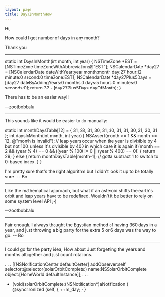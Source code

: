 ```yaml
---
layout: page
title: DaysInMonthHow
---
```


Hi,

How could I get number of days in any month?

Thank you


----


    

static int DaysInMonth(int month, int year) {
    NSTimeZone *EST = [NSTimeZone timeZoneWithAbbreviation:@"EST"];
    NSCalendarDate *day27 = [NSCalendarDate dateWithYear:year month:month day:27 hour:12 minute:0 second:0 timeZone:EST];
    NSCalendarDate *day27Plus5Days = [day27 dateByAddingYears:0 months:0 days:5 hours:0 minutes:0 seconds:0];
    return 32 - [day27Plus5Days dayOfMonth];
}



There has to be an easier way!!

--zootbobbalu

----

This sounds like it would be easier to do manually:
    
static int monthDaysTable[12] = { 31, 28, 31, 30, 31, 30, 31, 31, 30, 31, 30, 31 };
int daysInMonth(int month, int year)
{
	NSAssert(month >= 1 && month <= 12, @"month is invalid");
	// leap years occur when the year is divisible by 4 but not 100, unless it's divisible by 400 in which case it is again
	if (month == 2 && (year % 4) == 0 && ((year % 100) != 0 || (year % 400) == 0)) {
		return 29;
	} else {
		return monthDaysTable[month-1];  // gotta subtract 1 to switch to 0-based index.
	}
}

I'm pretty sure that's the right algorithm but I didn't look it up to be totally sure. -- Bo

----

Like the mathematical approach, but what if an asteroid shifts the earth's orbit and leap years have to be redefined. Wouldn't it be better to rely on some system level API ;-)

--zootbobbalu

----

Fair enough. I always thought the Egyptian method of having 360 days in a year, and just throwing a big party for the extra 5 or 6 days was the way to go.  -- Bo

----

I could go for the party idea, How about Just forgetting the years and months altogether and just count rotations.
    
.
.
.
[[NSNotificationCenter defaultCenter] addObserver:self selector:@selector(solarOrbitComplete:) name:NSSolarOrbitComplete object:[HomeWorld defaultInstance]];
.
.
.
- (void)solarOrbitComplete:(NSNotification*)aNotification
{
	@synchronized (self) {
		++m_day;
	}
}

